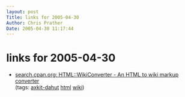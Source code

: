 ```yaml
---
layout: post
Title: links for 2005-04-30  
Author: Chris Prather
Date: 2005-04-30 11:17:44
---
```


# links for 2005-04-30
<ul class="delicious">
	<li>
		<div class="delicious-link"><a href="http://search.cpan.org/~diberri/HTML-WikiConverter-0.22/WikiConverter.pm">search.cpan.org: HTML::WikiConverter - An HTML to wiki markup converter</a></div>
		<div class="delicious-tags">(tags: <a href="http://del.icio.us/perigrin/axkit-dahut">axkit-dahut</a> <a href="http://del.icio.us/perigrin/html">html</a> <a href="http://del.icio.us/perigrin/wiki">wiki</a>)</div>
	</li>
</ul>


